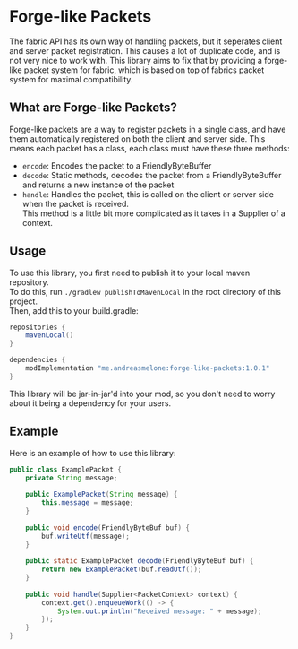 # Forge-like Packets
The fabric API has its own way of handling packets, but it seperates client and server packet registration.
This causes a lot of duplicate code, and is not very nice to work with. 
This library aims to fix that by providing a forge-like packet system for fabric, which is based on top of fabrics packet system for maximal compatibility.

## What are Forge-like Packets?
Forge-like packets are a way to register packets in a single class, and have them automatically registered on both the client and server side.
This means each packet has a class, each class must have these three methods:
- `encode`: Encodes the packet to a FriendlyByteBuffer
- `decode`: Static methods, decodes the packet from a FriendlyByteBuffer and returns a new instance of the packet
- `handle`: Handles the packet, this is called on the client or server side when the packet is received. <br>
This method is a little bit more complicated as it takes in a Supplier of a context.

## Usage
To use this library, you first need to publish it to your local maven repository. <br>
To do this, run `./gradlew publishToMavenLocal` in the root directory of this project. <br>
Then, add this to your build.gradle:
```gradle
repositories {
    mavenLocal()
}

dependencies {
    modImplementation "me.andreasmelone:forge-like-packets:1.0.1"
}
```

This library will be jar-in-jar'd into your mod, so you don't need to worry about it being a dependency for your users.

## Example
Here is an example of how to use this library:
```java
public class ExamplePacket {
    private String message;
    
    public ExamplePacket(String message) {
        this.message = message;
    }
    
    public void encode(FriendlyByteBuf buf) {
        buf.writeUtf(message);
    }
    
    public static ExamplePacket decode(FriendlyByteBuf buf) {
        return new ExamplePacket(buf.readUtf());
    }
    
    public void handle(Supplier<PacketContext> context) {
        context.get().enqueueWork(() -> {
            System.out.println("Received message: " + message);
        });
    }
}
